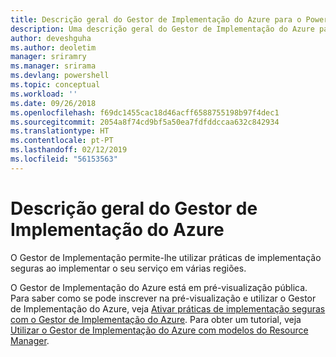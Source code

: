 ```yaml
---
title: Descrição geral do Gestor de Implementação do Azure para o PowerShell | Microsoft Docs
description: Uma descrição geral do Gestor de Implementação do Azure para o PowerShell com ligações para a instalação e configuração.
author: deveshguha
ms.author: deoletim
manager: sriramry
ms.manager: srirama
ms.devlang: powershell
ms.topic: conceptual
ms.workload: ''
ms.date: 09/26/2018
ms.openlocfilehash: f69dc1455cac18d46acff6588755198b97f4dec1
ms.sourcegitcommit: 2054a8f74cd9bf5a50ea7fdfddccaa632c842934
ms.translationtype: HT
ms.contentlocale: pt-PT
ms.lasthandoff: 02/12/2019
ms.locfileid: "56153563"
---
```

# <a name="overview-of-azure-deployment-manager"></a>Descrição geral do Gestor de Implementação do Azure

O Gestor de Implementação permite-lhe utilizar práticas de implementação seguras ao implementar o seu serviço em várias regiões.

O Gestor de Implementação do Azure está em pré-visualização pública. Para saber como se pode inscrever na pré-visualização e utilizar o Gestor de Implementação do Azure, veja [Ativar práticas de implementação seguras com o Gestor de Implementação do Azure](https://docs.microsoft.com/en-us/azure/azure-resource-manager/deployment-manager-overview). Para obter um tutorial, veja [Utilizar o Gestor de Implementação do Azure com modelos do Resource Manager](https://docs.microsoft.com/en-us/azure/azure-resource-manager/deployment-manager-tutorial).
